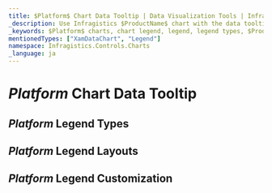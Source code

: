 ```yaml
---
title: $Platform$ Chart Data Tooltip | Data Visualization Tools | Infragistics
_description: Use Infragistics $ProductName$ chart with the data tooltip layer!
_keywords: $Platform$ charts, chart legend, legend, legend types, $ProductName$, Infragistics
mentionedTypes: ["XamDataChart", "Legend"]
namespace: Infragistics.Controls.Charts
_language: ja
---
```


# $Platform$ Chart Data Tooltip

## $Platform$ Legend Types

<!-- TODO info/example of regular Legend with options to change orientation -->

<!-- TODO info/example of ItemLegend with options to change orientation -->

<!-- TODO info/example of ScaleLegend with BubbleSeries -->

## $Platform$ Legend Layouts

<!-- TODO info/example of multiple Legends -->

<!-- TODO info/example of Legend layouts: outside of plot area, inside of plot area-->

## $Platform$ Legend Customization

<!-- TODO info/example of customizing Legend items -->